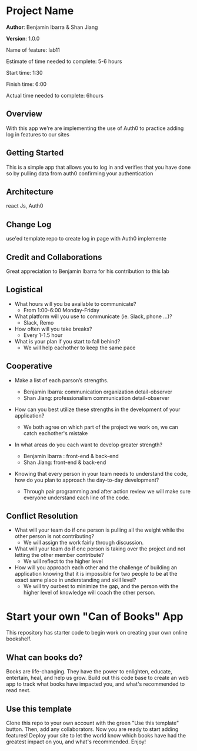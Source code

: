 # Project Name

**Author**: Benjamin Ibarra & Shan Jiang

**Version**: 1.0.0 

Name of feature: lab11

Estimate of time needed to complete: 5-6 hours

Start time: 1:30

Finish time: 6:00

Actual time needed to complete: 6hours

## Overview
With this app we're are implementing the use of Auth0 to practice adding log in features to our sites

## Getting Started
This is a simple app that allows you to log in and verifies that you have done so by pulling data from auth0 confirming your authentication

## Architecture
react Js, Auth0

## Change Log
use'ed template repo to create log in page with Auth0 implemente

## Credit and Collaborations
Great appreciation to Benjamin Ibarra for his contribution to this lab


## Logistical

* What hours will you be available to communicate?
  * From 1:00-6:00 Monday-Friday
* What platform will you use to communicate (ie. Slack, phone …)?
  * Slack, Remo
* How often will you take breaks?
  * Every 1-1.5 hour
* What is your plan if you start to fall behind?
  * We will help eachother to keep the same pace
## Cooperative

* Make a list of each parson’s strengths.
  * Benjamin Ibarra: communication organization detail-observer
  * Shan Jiang: professionalism communication detail-observer

* How can you best utilize these strengths in the development of your application?
  * We both agree on which part of the project we work on, we can catch eachother's mistake
* In what areas do you each want to develop greater strength?
  * Benjamin Ibarra : front-end & back-end
  * Shan Jiang: front-end & back-end
* Knowing that every person in your team needs to understand the code, how do you plan to approach the day-to-day development?
  * Through pair programming and after action review we will make sure everyone understand each line of the code.

## Conflict Resolution

* What will your team do if one person is pulling all the weight while the other person is not contributing?
  * We will assign the work fairly through discussion.
* What will your team do if one person is taking over the project and not letting the other member contribute?
  * We will reflect to the higher level
* How will you approach each other and the challenge of building an application knowing that it is impossible for two people to be at the exact same place in understanding and skill level?
  * We will try ourbest to minimize the gap, and the person with the higher level of knowledge will coach the other person.


# Start your own "Can of Books" App

This repository has starter code to begin work on creating your own online bookshelf.

## What can books do?

Books are life-changing. They have the power to enlighten, educate, entertain, heal, and help us grow. Build out this code base to create an web app to track what books have impacted you, and what's recommended to read next.

## Use this template

Clone this repo to your own account with the green "Use this template" button. Then, add any collaborators. Now you are ready to start adding features! Deploy your site to let the world know which books have had the greatest impact on you, and what's recommended. Enjoy!
